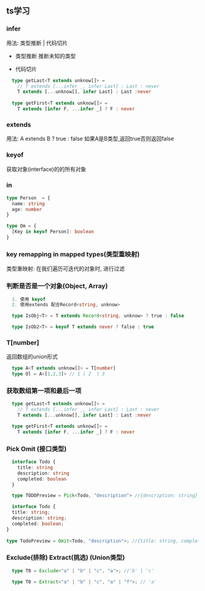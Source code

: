 ## ts学习


### infer

用法: 类型推断 | 代码切片

- 类型推断
  推断未知的类型

- 代码切片
```ts
  type getLast<T extends unknow[]> = 
    // T extends [...infer _, infer Last] : Last : never
    T extends [...unknow[], infer Last] : Last :never
 
  type getFirst<T extends unknow[]> = 
    T extends [infer F, ...infer _] ? F : never
```


### extends
用法: A extends B ? true : false
如果A是B类型,返回true否则返回false


### keyof
获取对象(interface)的的所有对象

### in 
```ts
type Person  = {
  name: string
  age: number
}

type Om = {
  [Key in keyof Person]: boolean
}
```


### key remapping in mapped types(类型重映射)
类型重映射: 在我们遍历可迭代的对象时, 进行过滤


### 判断是否是一个对象(Object, Array)
```ts
  1. 使用 keyof
  2. 使用extends 配合Record<string, unknow>

  type IsObj<T> = T extends Record<string, unknow> ? true : false

  type IsOb2<T> = keyof T extends never ? false : true 

```


### T[number]
返回数组的union形式
```ts
  type A<T extends unknow[]> = T[number]  
  type Ol = A<[1,2,3]> // 1 | 2  | 3 
```


### 获取数组第一项和最后一项

```ts
  type getLast<T extends unknow[]> = 
    // T extends [...infer _, infer Last] : Last : never
    T extends [...unknow[], infer Last] : Last :never

  type getFirst<T extends unknow[]> = 
    T extends [infer F, ...infer _] ? F : never
```


### Pick  Omit (接口类型)
```ts
  interface Todo {
    title: string
    description: string
    completed: boolean
  }

  type TODOPreview = Pick<Todo, "description"> //{description: string}
``` 


```ts
  interface Todo {
  title: string;
  description: string;
  completed: boolean;
}
 
type TodoPreview = Omit<Todo, "description">; //{title: string, complete: boolean}
```

### Exclude(排除)  Extract(挑选) (Union类型)
```ts
  type T0 = Exclude<"a" | "b" | "c", "a">; //'b' | 'c'
```

```ts
  type T0 = Extract<"a" | "b" | "c", "a" | "f">; // 'a'
```